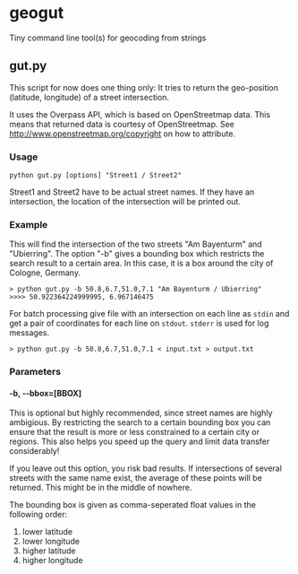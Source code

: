 geogut
======

Tiny command line tool(s) for geocoding from strings

## gut.py

This script for now does one thing only: It tries to return the geo-position (latitude, longitude) of a street intersection.

It uses the Overpass API, which is based on OpenStreetmap data. This means that returned data is courtesy of OpenStreetmap. See http://www.openstreetmap.org/copyright on how to attribute.

### Usage

    python gut.py [options] "Street1 / Street2"

Street1 and Street2 have to be actual street names. If they have an intersection, the location of the intersection will be printed out.

### Example

This will find the intersection of the two streets "Am Bayenturm" and "Ubierring". The option "-b" gives a bounding box which restricts the search result to a certain area. In this case, it is a box around the city of Cologne, Germany.

    > python gut.py -b 50.8,6.7,51.0,7.1 "Am Bayenturm / Ubierring"
    >>>> 50.922364224999995, 6.967146475

For batch processing give file with an intersection on each line as `stdin` and get a pair of coordinates for each line on `stdout`. `stderr` is used for log messages.

    > python gut.py -b 50.8,6.7,51.0,7.1 < input.txt > output.txt

### Parameters

#### -b, --bbox=[BBOX]

This is optional but highly recommended, since street names are highly ambigious. By restricting the search to a certain bounding box you can ensure that the result is more or less constrained to a certain city or regions. This also helps you speed up the query and limit data transfer considerably!

If you leave out this option, you risk bad results. If intersections of several streets with the same name exist, the average of these points will be returned. This might be in the middle of nowhere.

The bounding box is given as comma-seperated float values in the following order:

1. lower latitude
2. lower longitude
3. higher latitude
4. higher longitude